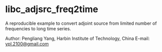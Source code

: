 # libc_adjsrc_freq2time

A reproducible example to convert adjoint source from limited number of frequencies to long time series.

Author: Pengliang Yang, Harbin Institute of Technology, China
E-mail: ypl.2100@gmail.com